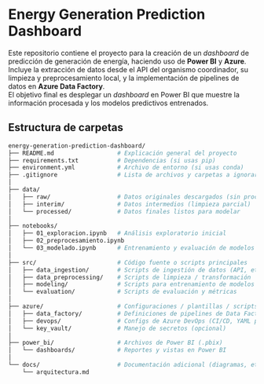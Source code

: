 # Energy Generation Prediction Dashboard

Este repositorio contiene el proyecto para la creación de un *dashboard* de predicción de generación de energía, haciendo uso de **Power BI** y **Azure**.  
Incluye la extracción de datos desde el API del organismo coordinador, su limpieza y preprocesamiento local, y la implementación de pipelines de datos en **Azure Data Factory**.  
El objetivo final es desplegar un *dashboard* en Power BI que muestre la información procesada y los modelos predictivos entrenados.

## Estructura de carpetas

```bash
energy-generation-prediction-dashboard/
├── README.md                  # Explicación general del proyecto
├── requirements.txt           # Dependencias (si usas pip)
├── environment.yml            # Archivo de entorno (si usas conda)
├── .gitignore                 # Lista de archivos y carpetas a ignorar
│
├── data/
│   ├── raw/                   # Datos originales descargados (sin procesar)
│   ├── interim/               # Datos intermedios (limpieza parcial)
│   └── processed/             # Datos finales listos para modelar
│
├── notebooks/
│   ├── 01_exploracion.ipynb   # Análisis exploratorio inicial
│   ├── 02_preprocesamiento.ipynb
│   └── 03_modelado.ipynb      # Entrenamiento y evaluación de modelos
│
├── src/                       # Código fuente o scripts principales
│   ├── data_ingestion/        # Scripts de ingestión de datos (API, etc.)
│   ├── data_preprocessing/    # Scripts de limpieza / transformación
│   ├── modeling/              # Scripts para entrenamiento de modelos
│   └── evaluation/            # Scripts de evaluación y métricas
│
├── azure/                     # Configuraciones / plantillas / scripts de Azure
│   ├── data_factory/          # Definiciones de pipelines de Data Factory
│   ├── devops/                # Configs de Azure DevOps (CI/CD, YAML pipelines)
│   └── key_vault/             # Manejo de secretos (opcional)
│
├── power_bi/                  # Archivos de Power BI (.pbix)
│   └── dashboards/            # Reportes y vistas en Power BI
│
└── docs/                      # Documentación adicional (diagramas, etc.)
    └── arquitectura.md
